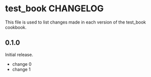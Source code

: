 # test_book CHANGELOG

This file is used to list changes made in each version of the test_book cookbook.

## 0.1.0

Initial release.

- change 0
- change 1
